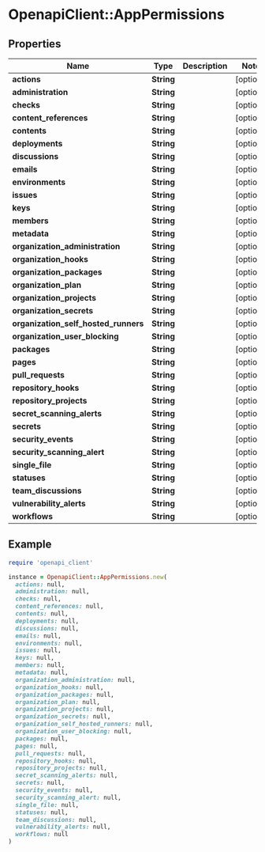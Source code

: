 # OpenapiClient::AppPermissions

## Properties

| Name | Type | Description | Notes |
| ---- | ---- | ----------- | ----- |
| **actions** | **String** |  | [optional] |
| **administration** | **String** |  | [optional] |
| **checks** | **String** |  | [optional] |
| **content_references** | **String** |  | [optional] |
| **contents** | **String** |  | [optional] |
| **deployments** | **String** |  | [optional] |
| **discussions** | **String** |  | [optional] |
| **emails** | **String** |  | [optional] |
| **environments** | **String** |  | [optional] |
| **issues** | **String** |  | [optional] |
| **keys** | **String** |  | [optional] |
| **members** | **String** |  | [optional] |
| **metadata** | **String** |  | [optional] |
| **organization_administration** | **String** |  | [optional] |
| **organization_hooks** | **String** |  | [optional] |
| **organization_packages** | **String** |  | [optional] |
| **organization_plan** | **String** |  | [optional] |
| **organization_projects** | **String** |  | [optional] |
| **organization_secrets** | **String** |  | [optional] |
| **organization_self_hosted_runners** | **String** |  | [optional] |
| **organization_user_blocking** | **String** |  | [optional] |
| **packages** | **String** |  | [optional] |
| **pages** | **String** |  | [optional] |
| **pull_requests** | **String** |  | [optional] |
| **repository_hooks** | **String** |  | [optional] |
| **repository_projects** | **String** |  | [optional] |
| **secret_scanning_alerts** | **String** |  | [optional] |
| **secrets** | **String** |  | [optional] |
| **security_events** | **String** |  | [optional] |
| **security_scanning_alert** | **String** |  | [optional] |
| **single_file** | **String** |  | [optional] |
| **statuses** | **String** |  | [optional] |
| **team_discussions** | **String** |  | [optional] |
| **vulnerability_alerts** | **String** |  | [optional] |
| **workflows** | **String** |  | [optional] |

## Example

```ruby
require 'openapi_client'

instance = OpenapiClient::AppPermissions.new(
  actions: null,
  administration: null,
  checks: null,
  content_references: null,
  contents: null,
  deployments: null,
  discussions: null,
  emails: null,
  environments: null,
  issues: null,
  keys: null,
  members: null,
  metadata: null,
  organization_administration: null,
  organization_hooks: null,
  organization_packages: null,
  organization_plan: null,
  organization_projects: null,
  organization_secrets: null,
  organization_self_hosted_runners: null,
  organization_user_blocking: null,
  packages: null,
  pages: null,
  pull_requests: null,
  repository_hooks: null,
  repository_projects: null,
  secret_scanning_alerts: null,
  secrets: null,
  security_events: null,
  security_scanning_alert: null,
  single_file: null,
  statuses: null,
  team_discussions: null,
  vulnerability_alerts: null,
  workflows: null
)
```

